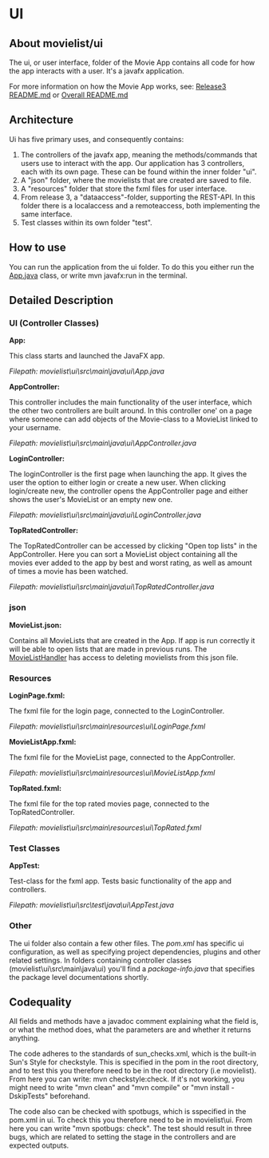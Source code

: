 # UI
## About movielist/ui

The ui, or user interface, folder of the Movie App contains all code for how the app interacts with a user. It's a javafx application. 

For more information on how the Movie App works, see: [Release3 README.md](https://gitlab.stud.idi.ntnu.no/it1901/groups-2023/gr2336/gr2336/-/blob/fc9c16f967deb79b1ca3a573d488ae8833a76ded/docs/release3/README.md) or [Overall README.md](https://gitlab.stud.idi.ntnu.no/it1901/groups-2023/gr2336/gr2336/-/blob/35ca9ff71abb5b937204ef06ec9f3f67d3bceb0e/README.md)

## Architecture
Ui has five primary uses, and consequently contains:
1. The controllers of the javafx app, meaning the methods/commands that users use to interact with the app. Our application has 3 controllers, each with its own page. These can be found within the inner folder "ui".
2. A "json" folder, where the movielists that are created are saved to file.
3. A "resources" folder that store the fxml files for user interface.
4. From release 3, a "dataaccess"-folder, supporting the REST-API. In this folder there is a localaccess and a remoteaccess, both implementing the same interface. 
5. Test classes within its own folder "test".

## How to use
You can run the application from the ui folder. To do this you either run the [App.java](https://gitlab.stud.idi.ntnu.no/it1901/groups-2023/gr2336/gr2336/-/blob/1df7ea33d8dd74117da0140aa32229d4166acee1/movielist/ui/src/main/java/ui/App.java) class, or write mvn javafx:run in the terminal. 

## Detailed Description
### UI (Controller Classes)
**App:** 

This class starts and launched the JavaFX app.

_Filepath: movielist\ui\src\main\java\ui\App.java_

**AppController:** 

This controller includes the main functionality of the user interface, which the other two controllers are built around. In this controller one' on a page where someone can add objects of the Movie-class to a MovieList linked to your username.

_Filepath: movielist\ui\src\main\java\ui\AppController.java_


**LoginController:** 

The loginController  is the first page when launching the app. It gives the user the option to either login or create a new user. When clicking login/create new, the controller opens the AppController page and either shows the user's MovieList or an empty new one.

_Filepath: movielist\ui\src\main\java\ui\LoginController.java_

**TopRatedController:** 

The TopRatedController can be accessed by clicking "Open top lists" in the AppController. Here you can sort a MovieList object containing all the movies ever added to the app by best and worst rating, as well as amount of times a movie has been watched.

_Filepath: movielist\ui\src\main\java\ui\TopRatedController.java_

### json
**MovieList.json:** 

Contains all MovieLists that are created in the App. If app is run correctly it will be able to open lists that are made in previous runs. The [MovieListHandler](https://gitlab.stud.idi.ntnu.no/it1901/groups-2023/gr2336/gr2336/-/blob/5c02099bc95888c26d57d3989272abd208c33148/movielist/core/src/main/java/filehandler/MovieListHandler.java) has access to deleting movielists from this json file.

### Resources
**LoginPage.fxml:** 

The fxml file for the login page, connected to the LoginController.

_Filepath: movielist\ui\src\main\resources\ui\LoginPage.fxml_

**MovieListApp.fxml:** 

The fxml file for the MovieList page, connected to the AppController.

_Filepath: movielist\ui\src\main\resources\ui\MovieListApp.fxml_

**TopRated.fxml:** 

The fxml file for the top rated movies page, connected to the TopRatedController.

_Filepath: movielist\ui\src\main\resources\ui\TopRated.fxml_


### Test Classes
**AppTest:** 

Test-class for the fxml app. Tests basic functionality of the app and controllers.

_Filepath: movielist\ui\src\test\java\ui\AppTest.java_



### Other 
The ui folder also contain a few other files. The *pom.xml* has specific ui configuration, as well as specifying project dependencies, plugins and other related settings. In folders containing controller classes (movielist\ui\src\main\java\ui) you'll find a *package-info.java* that specifies the package level documentations shortly.

## Codequality
All fields and methods have a javadoc comment explaining what the field is, or what the method does, what the parameters are and whether it returns anything.

The code adheres to the standards of sun_checks.xml, which is the built-in Sun's Style for checkstyle. This is specified in the pom in the root directory, and to test this you therefore need to be in the root directory (i.e movielist). From here you can write: mvn checkstyle:check. If it's not working, you might need to write "mvn clean" and "mvn compile" or "mvn install -DskipTests" beforehand.

The code also can be checked with spotbugs, which is sspecified in the pom.xml in ui. To check this you therefore need to be in movielist\ui. From here you can write "mvn spotbugs: check". The test should result in three bugs, which are related to setting the stage in the controllers and are expected outputs.
